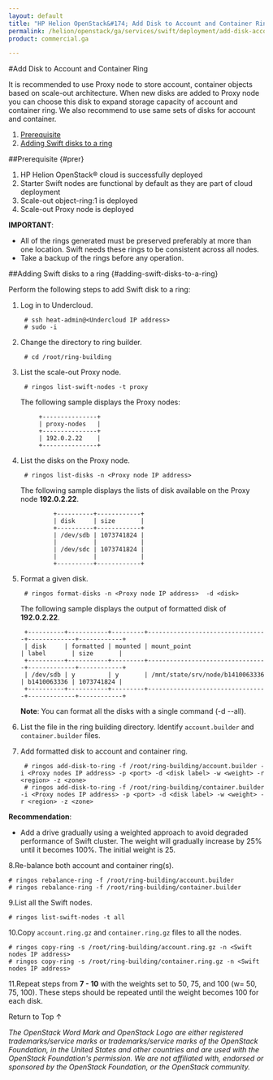 ```yaml
---
layout: default
title: "HP Helion OpenStack&#174; Add Disk to Account and Container Ring"
permalink: /helion/openstack/ga/services/swift/deployment/add-disk-account-container/
product: commercial.ga

---
```

<!--UNDER REVISION-->

<script>

function PageRefresh {
onLoad="window.refresh"
}

PageRefresh();

</script>

<!---
<p style="font-size: small;"> <a href=" /helion/openstack/ga/services/object/swift/expand-cluster/">&#9664; PREV</a> | <a href=" /helion/openstack/ga/services/object/swift/expand-cluster/">&#9650; UP</a> | <a href="/helion/openstack/ga/services/swift/deployment/add-disk-scale-out/"> NEXT &#9654</a> </p> --->


#Add Disk to Account and Container Ring

It is recommended to use Proxy node to store account, container objects based on scale-out architecture. When new disks are added to Proxy node you can choose this disk to expand storage capacity of account and container ring. We also recommend to use same sets of disks for account and container.

1. [Prerequisite](#prer)
2. [Adding Swift disks to a ring](#adding-swift-disks-to-a-ring)



##Prerequisite {#prer}

1. HP Helion OpenStack&#174; cloud is successfully deployed 
2. Starter Swift nodes are functional by default as they are part of cloud deployment
2. Scale-out object-ring:1 is deployed
3. Scale-out Proxy node is deployed

**IMPORTANT**:  
 
* All of the rings generated must be preserved preferably at more than one location. Swift needs these rings to be consistent across all nodes. 
* Take a backup of the rings before any operation.


##Adding Swift disks to a ring {#adding-swift-disks-to-a-ring}

Perform the following steps to add Swift disk to a ring:

1. Log in to Undercloud. 

		# ssh heat-admin@<Undercloud IP address> 
		# sudo -i

2. Change the directory to ring builder.

		# cd /root/ring-building


3. List the scale-out Proxy node.

		# ringos list-swift-nodes -t proxy

	The following sample displays the Proxy nodes:

			+---------------+
			| proxy-nodes   |
			+---------------+
			| 192.0.2.22    |
			+---------------+

4. List the disks on the Proxy node.

		# ringos list-disks -n <Proxy node IP address> 

	The following sample displays the lists of disk available on the Proxy node **192.0.2.22**. 

				+----------+------------+
				| disk     | size       |
				+----------+------------+
				| /dev/sdb | 1073741824 |
				|          |            |
				| /dev/sdc | 1073741824 |
				|          |            |
				+----------+------------+
	
5. Format a given disk.

		# ringos format-disks -n <Proxy node IP address>  -d <disk>

	The following sample displays the output of formatted disk of **192.0.2.22**.

		+----------+-----------+---------+---------------------------------+-------------+------------+
		| disk     | formatted | mounted | mount_point                     | label       | size       |
		+----------+-----------+---------+---------------------------------+-------------+------------+
		| /dev/sdb | y         | y       | /mnt/state/srv/node/b1410063336 | b1410063336 | 1073741824 |
		+----------+-----------+---------+---------------------------------+-------------+------------+


	**Note**: You can format all the disks with a single command (-d --all).

6. List the file in the ring building directory. Identify `account.builder` and `container.builder` files.

7. Add formatted disk to account and container ring.

		# ringos add-disk-to-ring -f /root/ring-building/account.builder -i <Proxy nodes IP address> -p <port> -d <disk label> -w <weight> -r <region> -z <zone>
		# ringos add-disk-to-ring -f /root/ring-building/container.builder -i <Proxy nodes IP address> -p <port> -d <disk label> -w <weight> -r <region> -z <zone>

**Recommendation**: 
                
* Add a drive gradually using a weighted approach to avoid degraded performance of Swift cluster. The weight will gradually increase by 25% until it becomes 100%. The initial weight is 25.


8.Re-balance both account and container ring(s).

	# ringos rebalance-ring -f /root/ring-building/account.builder
	# ringos rebalance-ring -f /root/ring-building/container.builder	

9.List all the Swift nodes. 

	# ringos list-swift-nodes -t all

10.Copy `account.ring.gz`  and  `container.ring.gz` files to all the nodes.

	# ringos copy-ring -s /root/ring-building/account.ring.gz -n <Swift nodes IP address>
	# ringos copy-ring -s /root/ring-building/container.ring.gz -n <Swift nodes IP address>

11.Repeat steps from **7 - 10** with the weights set to 50, 75, and 100 (w= 50, 75, 100). These steps should be repeated until the weight becomes 100 for each disk.



 
<a href="#top" style="padding:14px 0px 14px 0px; text-decoration: none;"> Return to Top &#8593; </a>


*The OpenStack Word Mark and OpenStack Logo are either registered trademarks/service marks or trademarks/service marks of the OpenStack Foundation, in the United States and other countries and are used with the OpenStack Foundation's permission. We are not affiliated with, endorsed or sponsored by the OpenStack Foundation, or the OpenStack community.*